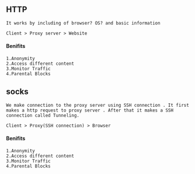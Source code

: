 
## HTTP

    It works by including of browser? OS? and basic information

    Client > Proxy server > Website

#### Benifits
    
    1.Anonymity
    2.Access different content
    3.Monitor Traffic
    4.Parental Blocks

## socks

    We make connection to the proxy server using SSH connection . It first makes a http request to proxy server . After that it makes a SSH connection called Tunneling. 

    Client > Proxy(SSH connection) > Browser

#### Benifits
    
    1.Anonymity
    2.Access different content
    3.Monitor Traffic
    4.Parental Blocks



